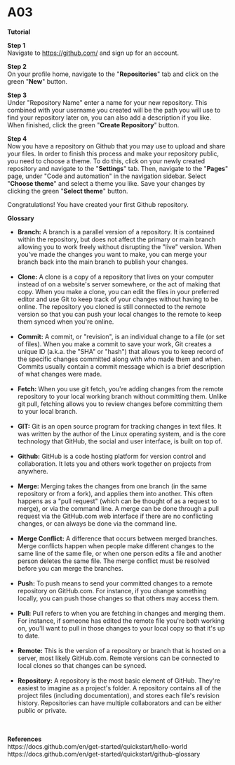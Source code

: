 # A03
**Tutorial** </br>

**Step 1** </br>
Navigate to https://github.com/ and sign up for an account.</br>

**Step 2** </br>
On your profile home, navigate to the "**Repositories**" tab and click on the green "**New**" button.</br>

**Step 3** </br>
Under "Repository Name" enter a name for your new repository. This combined with your username you created will be the path you will use to find your repository later on, you can also add a description if you like. When finished, click the green "**Create Repository**" button.</br>

**Step 4** </br>
Now you have a repository on Github that you may use to upload and share your files. In order to finish this process and make your repository public, you need to choose a theme. To do this, click on your newly created repository and navigate to the "**Settings**" tab. Then, navigate to the "**Pages**" page, under "Code and automation" in the navigation sidebar. Select "**Choose theme**" and select a theme you like. Save your changes by clicking the green "**Select theme**" button.</br>

Congratulations! You have created your first Github repository.</br>

**Glossary** </br>
<ul>
  <li> <b>Branch:</b> A branch is a parallel version of a repository. It is contained within the repository, but does not affect the primary or main branch allowing you to work freely without disrupting the "live" version. When you've made the changes you want to make, you can merge your branch back into the main branch to publish your changes.</li> </br>
<li><b>Clone:</b> A clone is a copy of a repository that lives on your computer instead of on a website's server somewhere, or the act of making that copy. When you make a clone, you can edit the files in your preferred editor and use Git to keep track of your changes without having to be online. The repository you cloned is still connected to the remote version so that you can push your local changes to the remote to keep them synced when you're online.</li></br>
<li><b>Commit:</b> A commit, or "revision", is an individual change to a file (or set of files). When you make a commit to save your work, Git creates a unique ID (a.k.a. the "SHA" or "hash") that allows you to keep record of the specific changes committed along with who made them and when. Commits usually contain a commit message which is a brief description of what changes were made.</li></br>
<li><b>Fetch:</b> When you use git fetch, you're adding changes from the remote repository to your local working branch without committing them. Unlike git pull, fetching allows you to review changes before committing them to your local branch.</li></br>
<li><b>GIT:</b> Git is an open source program for tracking changes in text files. It was written by the author of the Linux operating system, and is the core technology that GitHub, the social and user interface, is built on top of.</li></br>
<li><b>Github:</b> GitHub is a code hosting platform for version control and collaboration. It lets you and others work together on projects from anywhere.</li></br>
<li><b>Merge:</b> Merging takes the changes from one branch (in the same repository or from a fork), and applies them into another. This often happens as a "pull request" (which can be thought of as a request to merge), or via the command line. A merge can be done through a pull request via the GitHub.com web interface if there are no conflicting changes, or can always be done via the command line.</li></br>
<li><b>Merge Conflict:</b> A difference that occurs between merged branches. Merge conflicts happen when people make different changes to the same line of the same file, or when one person edits a file and another person deletes the same file. The merge conflict must be resolved before you can merge the branches.</li></br>
<li><b>Push:</b> To push means to send your committed changes to a remote repository on GitHub.com. For instance, if you change something locally, you can push those changes so that others may access them.</li></br>
<li><b>Pull:</b> Pull refers to when you are fetching in changes and merging them. For instance, if someone has edited the remote file you're both working on, you'll want to pull in those changes to your local copy so that it's up to date.</li></br>
<li><b>Remote:</b> This is the version of a repository or branch that is hosted on a server, most likely GitHub.com. Remote versions can be connected to local clones so that changes can be synced.</li></br>
<li><b>Repository:</b> A repository is the most basic element of GitHub. They're easiest to imagine as a project's folder. A repository contains all of the project files (including documentation), and stores each file's revision history. Repositories can have multiple collaborators and can be either public or private.</li></br>
</ul>
</br>
<b>References</b> </br>
https://docs.github.com/en/get-started/quickstart/hello-world </br>
https://docs.github.com/en/get-started/quickstart/github-glossary
